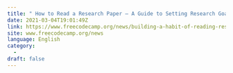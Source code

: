 ```yaml
---
title: " How to Read a Research Paper – A Guide to Setting Research Goals, Finding Papers to Read, and More "
date: 2021-03-04T19:01:49Z
link: https://www.freecodecamp.org/news/building-a-habit-of-reading-research-papers/?utm_medium=RSS&utm_source=news.12bit.vn
site: www.freecodecamp.org/news
language: English
category:
  -   
draft: false
---
```

